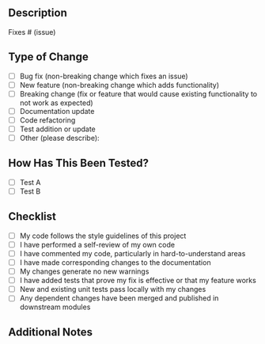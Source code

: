 <!--
Please use this template when creating pull requests.
-->

## Description
<!--
Please include a summary of the change and which issue it addresses.
Include relevant motivation and context.
-->

Fixes # (issue)

## Type of Change
<!-- Please check options that are relevant -->
- [ ] Bug fix (non-breaking change which fixes an issue)
- [ ] New feature (non-breaking change which adds functionality)
- [ ] Breaking change (fix or feature that would cause existing functionality to not work as expected)
- [ ] Documentation update
- [ ] Code refactoring
- [ ] Test addition or update
- [ ] Other (please describe):

## How Has This Been Tested?
<!--
Please describe the tests that you ran to verify your changes.
Provide instructions so we can reproduce.
Also list any relevant details for your test configuration.
-->

- [ ] Test A
- [ ] Test B

## Checklist
<!-- Please check all that apply -->
- [ ] My code follows the style guidelines of this project
- [ ] I have performed a self-review of my own code
- [ ] I have commented my code, particularly in hard-to-understand areas
- [ ] I have made corresponding changes to the documentation
- [ ] My changes generate no new warnings
- [ ] I have added tests that prove my fix is effective or that my feature works
- [ ] New and existing unit tests pass locally with my changes
- [ ] Any dependent changes have been merged and published in downstream modules

## Additional Notes
<!-- Any additional information that might be helpful for reviewers --> 